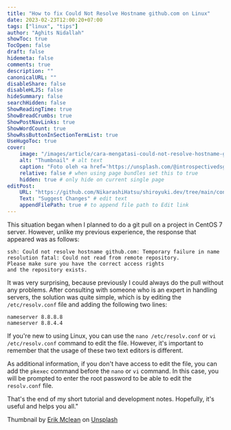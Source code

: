 ```yaml
---
title: "How to fix Could Not Resolve Hostname github.com on Linux"
date: 2023-02-23T12:00:20+07:00
tags: ["linux", "tips"]
author: "Aghits Nidallah"
showToc: true
TocOpen: false
draft: false
hidemeta: false
comments: true
description: ""
canonicalURL: ""
disableShare: false
disableHLJS: false
hideSummary: false
searchHidden: false
ShowReadingTime: true
ShowBreadCrumbs: true
ShowPostNavLinks: true
ShowWordCount: true
ShowRssButtonInSectionTermList: true
UseHugoToc: true
cover:
    image: "/images/article/cara-mengatasi-could-not-resolve-hostname-github-com-pada-linux/thumbnail.jpg" # image path/url
    alt: "Thumbnail" # alt text
    caption: "Foto oleh <a href='https://unsplash.com/@introspectivedsgn?utm_source=unsplash&utm_medium=referral&utm_content=creditCopyText'>Erik Mclean</a> dari <a href='https://unsplash.com/photos/sxiSod0tyYQ?utm_source=unsplash&utm_medium=referral&utm_content=creditCopyText'>Unsplash</a>" # display caption under cover
    relative: false # when using page bundles set this to true
    hidden: true # only hide on current single page
editPost:
    URL: "https://github.com/NikarashiHatsu/shiroyuki.dev/tree/main/content"
    Text: "Suggest Changes" # edit text
    appendFilePath: true # to append file path to Edit link
---
```


This situation began when I planned to do a git pull on a project in CentOS 7
server. However, unlike my previous experience, the response that appeared was
as follows:

```
ssh: Could not resolve hostname github.com: Temporary failure in name resolution fatal: Could not read from remote repository.
Please make sure you have the correct access rights
and the repository exists.
```

It was very surprising, because previously I could always do the pull without
any problems. After consulting with someone who is an expert in handling
servers, the solution was quite simple, which is by editing the `/etc/resolv.conf`
file and adding the following two lines:

```
nameserver 8.8.8.8
nameserver 8.8.4.4
```

If you're new to using Linux, you can use the `nano /etc/resolv.conf` or
`vi /etc/resolv.conf` command to edit the file. However, it's important to
remember that the usage of these two text editors is different.

As additional information, if you don't have access to edit the file, you can
add the `pkexec` command before the `nano` or `vi` command. In this case, you
will be prompted to enter the root password to be able to edit the `resolv.conf`
file.

That's the end of my short tutorial and development notes. Hopefully, it's
useful and helps you all."

Thumbnail by <a href='https://unsplash.com/@introspectivedsgn?utm_source=unsplash&utm_medium=referral&utm_content=creditCopyText'>Erik Mclean</a> on <a href='https://unsplash.com/photos/sxiSod0tyYQ?utm_source=unsplash&utm_medium=referral&utm_content=creditCopyText'>Unsplash</a>